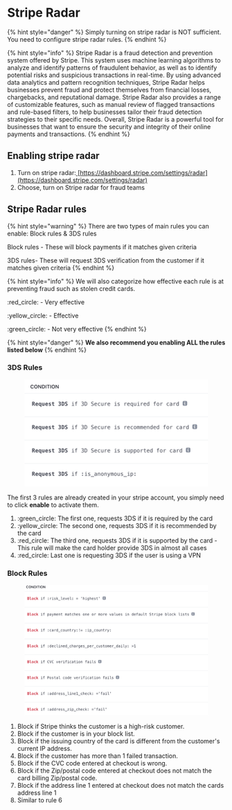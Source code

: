 # Stripe Radar

{% hint style="danger" %}
Simply turning on stripe radar is NOT sufficient. You need to configure stripe radar rules.
{% endhint %}

{% hint style="info" %}
Stripe Radar is a fraud detection and prevention system offered by Stripe. This system uses machine learning algorithms to analyze and identify patterns of fraudulent behavior, as well as to identify potential risks and suspicious transactions in real-time. By using advanced data analytics and pattern recognition techniques, Stripe Radar helps businesses prevent fraud and protect themselves from financial losses, chargebacks, and reputational damage. Stripe Radar also provides a range of customizable features, such as manual review of flagged transactions and rule-based filters, to help businesses tailor their fraud detection strategies to their specific needs. Overall, Stripe Radar is a powerful tool for businesses that want to ensure the security and integrity of their online payments and transactions.
{% endhint %}

## Enabling stripe radar

1. Turn on stripe radar:[ ](https://dashboard.stripe.com/settings/radar)[https://dashboard.stripe.com/settings/radar](https://dashboard.stripe.com/settings/radar)
2. Choose, turn on Stripe radar for fraud teams

## Stripe Radar rules

{% hint style="warning" %}
There are two types of main rules you can enable: Block rules & 3DS rules

Block rules - These will block payments if it matches given criteria

3DS rules- These will request 3DS verification from the customer if it matches given criteria
{% endhint %}

{% hint style="info" %}
We will also categorize how effective each rule is at preventing fraud such as stolen credit cards.

:red\_circle: - Very effective

:yellow\_circle: - Effective

:green\_circle: - Not very effective
{% endhint %}

{% hint style="danger" %}
**We also recommend you enabling ALL the rules listed below**
{% endhint %}

### 3DS Rules

<figure><img src="../.gitbook/assets/Screenshot 2023-01-02 at 10.42.09 AM.png" alt=""><figcaption></figcaption></figure>

The first 3 rules are already created in your stripe account, you simply need to click **enable** to activate them.

1. :green\_circle: The first one, requests 3DS if it is required by the card
2. :yellow\_circle: The second one, requests 3DS if it is recommended by the card
3. :red\_circle: The third one, requests 3DS if it is supported by the card - This rule will make the card holder provide 3DS in almost all cases&#x20;
4. :red\_circle: Last one is requesting 3DS if the user is using a VPN



### Block Rules

<figure><img src="../.gitbook/assets/Screenshot 2023-01-02 at 10.48.40 AM.png" alt=""><figcaption></figcaption></figure>

1. Block if Stripe thinks the customer is a high-risk customer.
2. Block if the customer is in your block list.
3. Block if the issuing country of the card is different from the customer's current IP address.
4. Block if the customer has more than 1 failed transaction.
5. Block if the CVC code entered at checkout is wrong.
6. Block if the Zip/postal code entered at checkout does not match the card billing Zip/postal code.
7. Block if the address line 1 entered at checkout does not match the cards address line 1
8. Similar to rule 6

